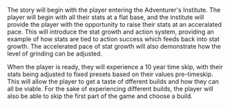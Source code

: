 The story will begin with the player entering the Adventurer's Institute.
The player will begin with all their stats at a flat base, and the institute will provide the player with the opportunity to raise their stats at an acceralated pace.
This will introduce the stat growth and action system, providing an example of how stats are tied to action success which feeds back into stat growth.
The accelerated pace of stat growth will also demonstrate how the level of grinding can be adjusted.

When the player is ready, they will experience a 10 year time skip, with their stats being adjusted to fixed presets based on their values pre-timeskip.
This will allow the player to get a taste of dfferent builds and how they can all be viable.
For the sake of experiencing different builds, the player will also be able to skip the first part of the game and choose a build.